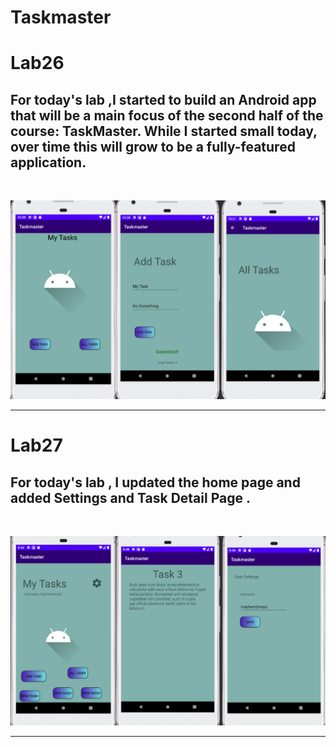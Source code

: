 # Taskmaster
# Lab26
##  For today's lab ,I  started to build an Android app that will be a main focus of the second half of the course: TaskMaster. While I started small today, over time this will grow to be a fully-featured application.
<br>

![lab26](./screenshots/lab26.png)

-----------

# Lab27
##  For today's lab , I updated the home page and added Settings  and Task Detail Page .
<br>

![lab27](./screenshots/lab27.png)

-----------


